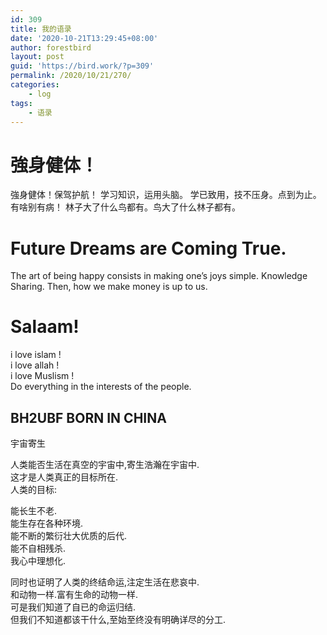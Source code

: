```yaml
---
id: 309
title: 我的语录
date: '2020-10-21T13:29:45+08:00'
author: forestbird
layout: post
guid: 'https://bird.work/?p=309'
permalink: /2020/10/21/270/
categories:
    - log
tags:
    - 语录
---
```


# 強身健体！

強身健体！保驾护航！ 学习知识，运用头脑。 学已致用，技不压身。点到为止。 有啥别有病！ 林子大了什么鸟都有。鸟大了什么林子都有。

# Future Dreams are Coming True.

The art of being happy consists in making one’s joys simple. Knowledge Sharing. Then, how we make money is up to us.

# Salaam!

i love islam !  
i love allah !  
i love Muslism !   
Do everything in the interests of the people.

## BH2UBF BORN IN CHINA

宇宙寄生

人类能否生活在真空的宇宙中,寄生浩瀚在宇宙中.  
这才是人类真正的目标所在.  
人类的目标:

能长生不老.  
能生存在各种环境.  
能不断的繁衍壮大优质的后代.  
能不自相残杀.  
我心中理想化.

同时也证明了人类的终结命运,注定生活在悲哀中.  
和动物一样.富有生命的动物一样.  
可是我们知道了自已的命运归结.  
但我们不知道都该干什么,至始至终没有明确详尽的分工.